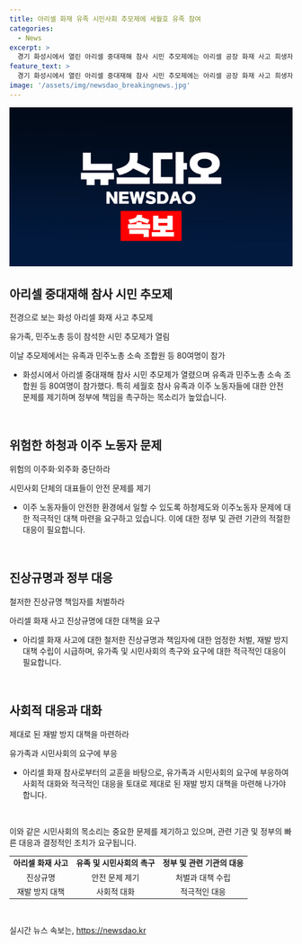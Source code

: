 ```yaml
---
title: 아리셀 화재 유족 시민사회 추모제에 세월호 유족 참여
categories:
  - News
excerpt: >
  경기 화성시에서 열린 아리셀 중대재해 참사 시민 추모제에는 아리셀 공장 화재 사고 희생자 유족과 시민사회 단체가 참석했다. 세월호 참사 피해자 유족과의 연대로 사고의 진상규명과 정부의 대책 요구가 나왔으며, 이주 노동자의 안전과 노동 환경 문제를 지적하는 목소리도 높아졌다. 또한, 정부와의 갈등 속에서 추모제를 진행했으나, 유족협의회와 대책위는 매일 저녁 추모제를 열기로 계획하고 있다. 결국, 이 화재를 통해 위험의 이주화·외주화 문제를 제기하고, 안전 관리와 진실한 사죄를 요구하는 목소리가 높아지고 있다.
feature_text: >
  경기 화성시에서 열린 아리셀 중대재해 참사 시민 추모제에는 아리셀 공장 화재 사고 희생자 유족과 시민사회 단체가 참석했다. 세월호 참사 피해자 유족과의 연대로 사고의 진상규명과 정부의 대책 요구가 나왔으며, 이주 노동자의 안전과 노동 환경 문제를 지적하는 목소리도 높아졌다. 또한, 정부와의 갈등 속에서 추모제를 진행했으나, 유족협의회와 대책위는 매일 저녁 추모제를 열기로 계획하고 있다. 결국, 이 화재를 통해 위험의 이주화·외주화 문제를 제기하고, 안전 관리와 진실한 사죄를 요구하는 목소리가 높아지고 있다.
image: '/assets/img/newsdao_breakingnews.jpg'
---
```


<p><img src="/assets/img/newsdao_breakingnews.jpg" alt="ontimetimes 속보" /></p>

<h2 data-ke-size="size26">아리셀 중대재해 참사 시민 추모제</h2>

<p>전경으로 보는 화성 아리셀 화재 사고 추모제</p>

<p>유가족, 민주노총 등이 참석한 시민 추모제가 열림</p>

<p>이날 추모제에서는 유족과 민주노총 소속 조합원 등 80여명이 참가</p>

<ul>
<li>화성시에서 아리셀 중대재해 참사 시민 추모제가 열렸으며 유족과 민주노총 소속 조합원 등 80여명이 참가했다. 특히 세월호 참사 유족과 이주 노동자들에 대한 안전 문제를 제기하며 정부에 책임을 촉구하는 목소리가 높았습니다.</li>
</ul>

<p data-ke-size="size16">&nbsp;</p>

<h2 data-ke-size="size26">위험한 하청과 이주 노동자 문제</h2>

<p>위험의 이주화·외주화 중단하라</p>

<p>시민사회 단체의 대표들이 안전 문제를 제기</p>

<ul>
<li>이주 노동자들이 안전한 환경에서 일할 수 있도록 하청제도와 이주노동자 문제에 대한 적극적인 대책 마련을 요구하고 있습니다. 이에 대한 정부 및 관련 기관의 적절한 대응이 필요합니다.</li>
</ul>

<p data-ke-size="size16">&nbsp;</p>

<h2 data-ke-size="size26">진상규명과 정부 대응</h2>

<p>철저한 진상규명 책임자를 처벌하라</p>

<p>아리셀 화재 사고 진상규명에 대한 대책을 요구</p>

<ul>
<li>아리셀 화재 사고에 대한 철저한 진상규명과 책임자에 대한 엄정한 처벌, 재발 방지 대책 수립이 시급하며, 유가족 및 시민사회의 촉구와 요구에 대한 적극적인 대응이 필요합니다.</li>
</ul>

<p data-ke-size="size16">&nbsp;</p>

<h2 data-ke-size="size26">사회적 대응과 대화</h2>

<p>제대로 된 재발 방지 대책을 마련하라</p>

<p>유가족과 시민사회의 요구에 부응</p>

<ul>
<li>아리셀 화재 참사로부터의 교훈을 바탕으로, 유가족과 시민사회의 요구에 부응하여 사회적 대화와 적극적인 대응을 토대로 제대로 된 재발 방지 대책을 마련해 나가야 합니다.</li>
</ul>

<p data-ke-size="size16">&nbsp;</p>

<p>이와 같은 시민사회의 목소리는 중요한 문제를 제기하고 있으며, 관련 기관 및 정부의 빠른 대응과 결정적인 조치가 요구됩니다.</p>

<table>
    <tr>
        <td style="text-align: center; height: 17px;"><b>아리셀 화재 사고</b></td>
        <td style="text-align: center; height: 17px;"><b>유족 및 시민사회의 촉구</b></td>
        <td style="text-align: center; height: 17px;"><b>정부 및 관련 기관의 대응</b></td>
    </tr>
    <tr>
        <td style="text-align: center;">진상규명</td>
        <td style="text-align: center;">안전 문제 제기</td>
        <td style="text-align: center;">처벌과 대책 수립</td>
    </tr>
    <tr>
        <td style="text-align: center;">재발 방지 대책</td>
        <td style="text-align: center;">사회적 대화</td>
        <td style="text-align: center;">적극적인 대응</td>
    </tr>
</table>

<p data-ke-size="size16">&nbsp;</p>
실시간 뉴스 속보는, <a href="https://newsdao.kr" rel="dofollow">https://newsdao.kr</a>


